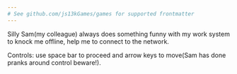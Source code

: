 ```yaml
---
# See github.com/js13kGames/games for supported frontmatter
---
```

Silly Sam(my colleague) always does something funny with my work system to knock me offline, help me to connect to the network.

Controls:
use space bar to proceed and arrow keys to move(Sam has done pranks around control beware!).